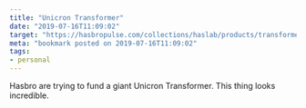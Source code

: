 ```yaml
---
title: "Unicron Transformer"
date: "2019-07-16T11:09:02"
target: "https://hasbropulse.com/collections/haslab/products/transformers-war-for-cybertron-unicron"
meta: "bookmark posted on 2019-07-16T11:09:02"
tags:
- personal
---
```

Hasbro are trying to fund a giant Unicron Transformer. This thing looks incredible.

